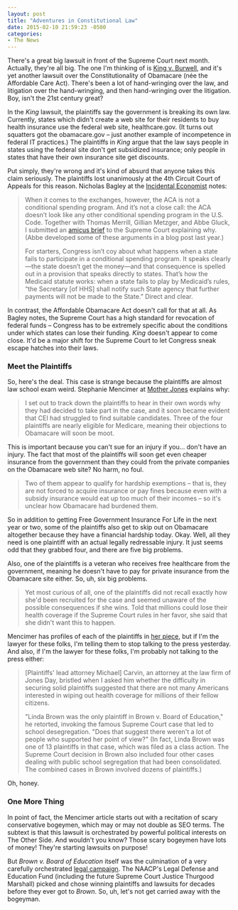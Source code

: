 ```yaml
---
layout: post
title: "Adventures in Constitutional Law"
date: 2015-02-10 21:59:23 -0500
categories: 
- The News
---
```


There's a great big lawsuit in front of the Supreme Court next month. Actually, they're all big. The one I'm thinking of is [King v. Burwell](http://www.scotusblog.com/case-files/cases/king-v-burwell/), and it's yet another lawsuit over the Constitutionality of Obamacare (née the Affordable Care Act). There's been a lot of hand-wringing over the law, and litigation over the hand-wringing, and then hand-wringing over the litigation. Boy, isn't the 21st century great?

In the *King* lawsuit, the plaintiffs say the government is breaking its own law. Currently, states which didn't create a web site for their residents to buy health insurance use the federal web site, healthcare.gov. (It turns out squatters got the obamacare.gov – just another example of incompetence in federal IT practices.) The plaintiffs in *King* argue that the law says people in states using the federal site don't get subsidized insurance; only people in states that have their own insurance site get discounts. 

Put simply, they're wrong and it's kind of absurd that anyone takes this claim seriously. <!--more-->The plaintiffs lost unanimously at the 4th Circuit Court of Appeals for this reason. Nicholas Bagley at the [Incidental Economist](http://theincidentaleconomist.com/wordpress/respecting-the-states/) notes:
>
> When it comes to the exchanges, however, the ACA is not a conditional spending program. And it’s not a close call: the ACA doesn’t look like any other conditional spending program in the U.S. Code. Together with Thomas Merrill, Gillian Metzger, and Abbe Gluck, I submitted an [amicus brief](http://www.americanbar.org/content/dam/aba/publications/supreme_court_preview/BriefsV5/14-114_amicus_resp_merrill.authcheckdam.pdf) to the Supreme Court explaining why. (Abbe developed some of these arguments in a blog post last year.)
>
> For starters, Congress isn’t coy about what happens when a state fails to participate in a conditional spending program. It speaks clearly—the state doesn’t get the money—and that consequence is spelled out in a provision that speaks directly to states. That’s how the Medicaid statute works: when a state fails to play by Medicaid’s rules, “the Secretary [of HHS] shall notify such State agency that further payments will not be made to the State.” Direct and clear.

In contrast, the Affordable Obamacare Act doesn't call for that at all. As Bagley notes, the Supreme Court has a high standard for revocation of federal funds – Congress has to be extremely specific about the conditions under which states can lose their funding. *King* doesn't appear to come close. It'd be a major shift for the Supreme Court to let Congress sneak escape hatches into their laws.

### Meet the Plaintiffs

So, here's the deal. This case is strange because the plaintiffs are almost law school exam weird. Stephanie Mencimer at [Mother Jones](http://www.motherjones.com/politics/2015/02/king-burwell-supreme-court-obamacare) explains why:

> I set out to track down the plaintiffs to hear in their own words why they had decided to take part in the case, and it soon became evident that CEI had struggled to find suitable candidates. Three of the four plaintiffs are nearly eligible for Medicare, meaning their objections to Obamacare will soon be moot. 

This is important because you can't sue for an injury if you… don't have an injury. The fact that most of the plaintiffs will soon get even cheaper insurance from the government than they could from the private companies on the Obamacare web site? No harm, no foul.

> Two of them appear to qualify for hardship exemptions – that is, they are not forced to acquire insurance or pay fines because even with a subsidy insurance would eat up too much of their incomes – so it's unclear how Obamacare had burdened them. 

So in addition to getting Free Government Insurance For Life in the next year or two, some of the plaintiffs also get to skip out on Obamacare altogether because they have a financial hardship today. Okay. Well, all they need is one plaintiff with an actual legally redressable injury. It just seems odd that they grabbed four, and there are five big problems.

Also, one of the plaintiffs is a veteran who receives free healthcare from the government, meaning he doesn't have to pay for private insurance from the Obamacare site either. So, uh, six big problems.

> Yet most curious of all, one of the plaintiffs did not recall exactly how she'd been recruited for the case and seemed unaware of the possible consequences if she wins. Told that millions could lose their health coverage if the Supreme Court rules in her favor, she said that she didn't want this to happen.

Mencimer has profiles of each of the plaintiffs in [her piece](http://www.motherjones.com/politics/2015/02/king-burwell-supreme-court-obamacare), but if I'm the lawyer for these folks, I'm telling them to stop talking to the press yesterday. And also, if I'm the lawyer for these folks, I'm probably not talking to the press either:

> [Plaintiffs' lead attorney Michael] Carvin, an attorney at the law firm of Jones Day, bristled when I asked him whether the difficulty in securing solid plaintiffs suggested that there are not many Americans interested in wiping out health coverage for millions of their fellow citizens. 
>
> "Linda Brown was the only plaintiff in Brown v. Board of Education," he retorted, invoking the famous Supreme Court case that led to school desegregation. "Does that suggest there weren't a lot of people who supported her point of view?" (In fact, Linda Brown was one of 13 plaintiffs in that case, which was filed as a class action. The Supreme Court decision in Brown also included four other cases dealing with public school segregation that had been consolidated. The combined cases in Brown involved dozens of plaintiffs.)

Oh, honey.

### One More Thing

In point of fact, the Mencimer article starts out with a recitation of scary conservative bogeymen, which may or may not double as SEO terms. The subtext is that this lawsuit is orchestrated by powerful political interests on The Other Side. And wouldn't you know? Those scary bogeymen have lots of money! They're starting lawsuits on purpose!

But *Brown v. Board of Education* itself was the culmination of a very carefully orchestrated [legal campaign](http://www.uscourts.gov/educational-resources/get-involved/federal-court-activities/brown-board-education-re-enactment/history.aspx). The NAACP's Legal Defense and Education Fund (including the future Supreme Court Justice Thurgood Marshall) picked and chose winning plaintiffs and lawsuits for decades before they ever got to *Brown*. So, uh, let's not get carried away with the bogeyman. 
